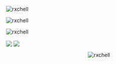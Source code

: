 <p><img align="center" src="https://github-readme-stats.vercel.app/api/top-langs?username=rxchell&show_icons=true&locale=en&layout=compact" alt="rxchell" /></p>
<p><img align="center" src="https://github-readme-stats.vercel.app/api?username=rxchell&show_icons=true&locale=en" alt="rxchell" /></p>
<p><img align="center" src="https://github-readme-streak-stats.herokuapp.com/?user=rxchell&" alt="rxchell" /></p>
<img align="center" src="https://github-readme-stats.vercel.app/api/top-langs/?username=rxchell&theme=vue-dark&show_icons=true&hide_border=true&layout=compact" />

<img align="center" src="https://github-readme-stats.vercel.app/api/top-langs/?username=rxchell&langs_count=50" />

<p align="center"> <img src="https://komarev.com/ghpvc/?username=rxchell&label=Profile%20views&color=0e75b6&style=flat" alt="rxchell" /> </p>
